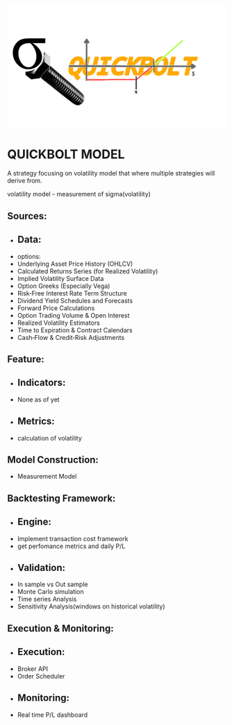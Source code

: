 ![1](../QUICKBOLT/thumbnail.png)
# QUICKBOLT MODEL
A strategy focusing on volatility model that where multiple strategies will derive from.

volatility model - measurement of sigma(volatility)

## Sources: 
- ## Data:
 - options:
 - Underlying Asset Price History (OHLCV)
 - Calculated Returns Series (for Realized Volatility)
 - Implied Volatility Surface Data
 - Option Greeks (Especially Vega)
 - Risk‑Free Interest Rate Term Structure
 - Dividend Yield Schedules and Forecasts
 - Forward Price Calculations
 - Option Trading Volume & Open Interest
 - Realized Volatility Estimators
 - Time to Expiration & Contract Calendars
 - Cash‑Flow & Credit‑Risk Adjustments

## Feature:
- ## Indicators:
- None as of yet
- ## Metrics:
- calculation of volatility

## Model Construction:
- Measurement Model

## Backtesting Framework:
- ## Engine:
- Implement transaction cost framework
- get perfomance metrics and daily P/L
- ## Validation:
- In sample vs Out sample
- Monte Carlo simulation
- Time series Analysis
- Sensitivity Analysis(windows on historical volatility)

## Execution & Monitoring:
- ## Execution:
- Broker API
- Order Scheduler
- ## Monitoring:
- Real time P/L dashboard
